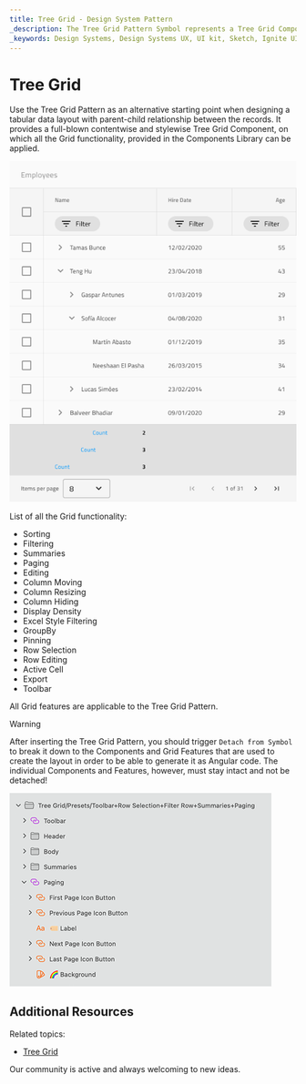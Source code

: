 ```yaml
---
title: Tree Grid - Design System Pattern
_description: The Tree Grid Pattern Symbol represents a Tree Grid Component with sub-levels nested and features applied in a ready-to-use element.
_keywords: Design Systems, Design Systems UX, UI kit, Sketch, Ignite UI for Angular, Sketch to Angular, Angular, Angular Design System, Export code from Sketch, Design Kits for Angular, Sketch HTML, Sketch to HTML, Sketch UI kits
---
```


# Tree Grid

Use the Tree Grid Pattern as an alternative starting point when designing a tabular data layout with parent-child relationship between the records. It provides a full-blown contentwise and stylewise Tree Grid Component, on which all the Grid functionality, provided in the Components Library can be applied.

<img class="responsive-img" src="../images/tree_grid.png" srcset="../images/tree_grid@2x.png 2x" />

List of all the Grid functionality:
- Sorting
- Filtering
- Summaries
- Paging
- Editing
- Column Moving
- Column Resizing
- Column Hiding
- Display Density
- Excel Style Filtering
- GroupBy
- Pinning
- Row Selection
- Row Editing
- Active Cell
- Export
- Toolbar

All Grid features are applicable to the Tree Grid Pattern.


> [!WARNING]
> After inserting the Tree Grid Pattern, you should trigger `Detach from Symbol` to break it down to the Components and Grid Features that are used to create the layout in order to be able to generate it as Angular code. The individual Components and Features, however, must stay intact and not be detached!

<img class="responsive-img" src="../images/tree_grid_detach.png" srcset="../images/tree_grid_detach@2x.png 2x" />

## Additional Resources

Related topics:

- [Tree Grid](../components/tree-grid.md)

Our community is active and always welcoming to new ideas.


